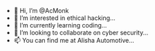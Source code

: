 - 👋 Hi, I’m @AcMonk
- 👀 I’m interested in ethical hacking...
- 🌱 I’m currently learning coding...
- 💞️ I’m looking to collaborate on cyber security...
- 📫 You can find me at Alisha Automotive...

<!---
AcMonk/AcMonk is a ✨ special ✨ repository because its `README.md` (this file) appears on your GitHub profile.
You can click the Preview link to take a look at your changes.
--->
